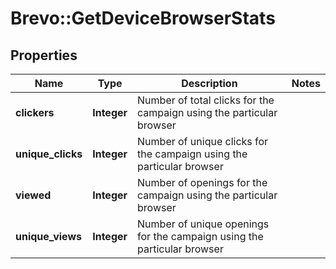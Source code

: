 # Brevo::GetDeviceBrowserStats

## Properties
Name | Type | Description | Notes
------------ | ------------- | ------------- | -------------
**clickers** | **Integer** | Number of total clicks for the campaign using the particular browser | 
**unique_clicks** | **Integer** | Number of unique clicks for the campaign using the particular browser | 
**viewed** | **Integer** | Number of openings for the campaign using the particular browser | 
**unique_views** | **Integer** | Number of unique openings for the campaign using the particular browser | 


